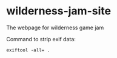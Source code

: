 # wilderness-jam-site
The webpage for wilderness game jam

Command to strip exif data:
```
exiftool -all= .
```

